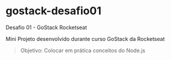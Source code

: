 # gostack-desafio01
Desafio 01 - GoStack Rocketseat

Mini Projeto desenvolvido durante curso GoStack da Rocketseat
> Objetivo: Colocar em prática conceitos do Node.js
